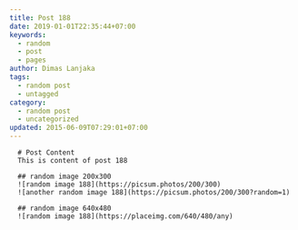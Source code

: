 ```yaml
---
title: Post 188
date: 2019-01-01T22:35:44+07:00
keywords:
  - random
  - post
  - pages
author: Dimas Lanjaka
tags:
  - random post
  - untagged
category:
  - random post
  - uncategorized
updated: 2015-06-09T07:29:01+07:00
---
```


      # Post Content
      This is content of post 188

      ## random image 200x300
      ![random image 188](https://picsum.photos/200/300)
      ![another random image 188](https://picsum.photos/200/300?random=1)

      ## random image 640x480
      ![random image 188](https://placeimg.com/640/480/any)
      
